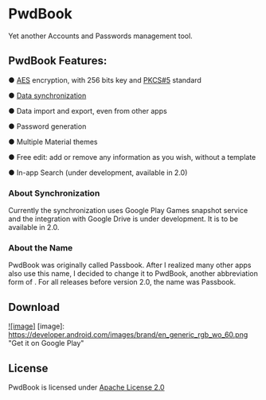 PwdBook
========

Yet another Accounts and Passwords management tool.

PwdBook Features:
--------
● [AES](http://en.wikipedia.org/wiki/Advanced_Encryption_Standard) encryption, with 256 bits key and [PKCS#5](http://en.wikipedia.org/wiki/PBKDF2) standard

● [Data synchronization](#about-synchronization)

● Data import and export, even from other apps

● Password generation

● Multiple Material themes

● Free edit: add or remove any information as you wish, without a template

● In-app Search (under development, available in 2.0)

### About Synchronization

Currently the synchronization uses Google Play Games snapshot service and the integration with Google Drive is under development. It is to be available in 2.0.

### About the Name
PwdBook was originally called Passbook. After I realized many other apps also use this name, I decided to change it to PwdBook, another abbreviation form of <Password Book>. For all releases before version 2.0, the name was Passbook.

Download
-------
[![image]](https://play.google.com/store/apps/details?id=com.z299studio.pbfree")
[image]: https://developer.android.com/images/brand/en_generic_rgb_wo_60.png "Get it on Google Play" 

License
-------
PwdBook is licensed under [Apache License 2.0](LICENSE)
